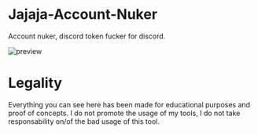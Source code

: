 # Jajaja-Account-Nuker
Account nuker, discord token fucker for discord.

![preview](https://github.com/azaelgg/Jajaja-Account-Nuker/blob/master/jajaja.png?raw=true)

  
# Legality

Everything you can see here has been made for educational purposes and proof of concepts. I do not promote the usage of my tools, I do not take responsability on/of the bad usage of this tool.
